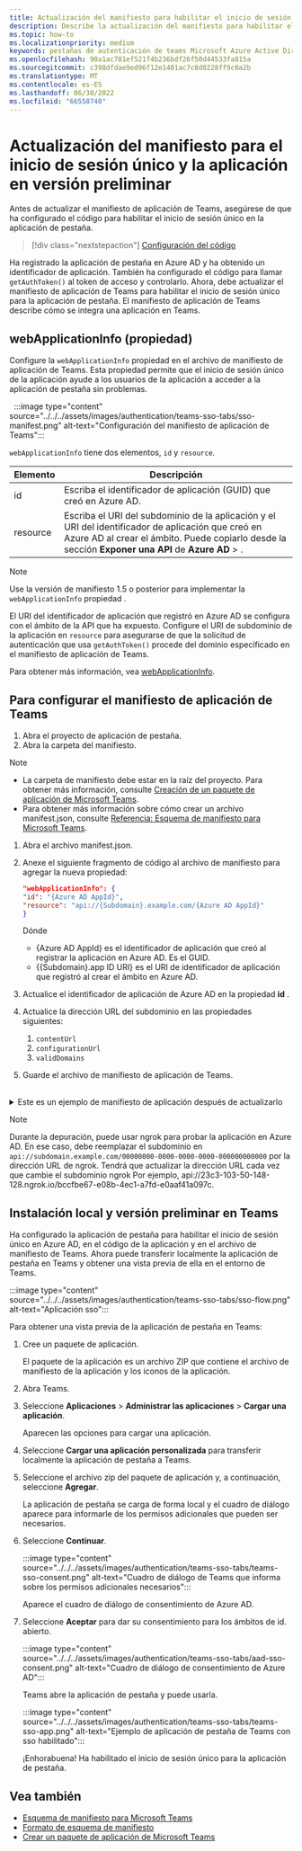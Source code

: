 ```yaml
---
title: Actualización del manifiesto para habilitar el inicio de sesión único para pestañas
description: Describe la actualización del manifiesto para habilitar el inicio de sesión único para pestañas
ms.topic: how-to
ms.localizationpriority: medium
keywords: pestañas de autenticación de teams Microsoft Azure Active Directory (Azure AD) Graph API
ms.openlocfilehash: 90a1ac781ef521f4b236bdf26f50d44533fa815a
ms.sourcegitcommit: c398dfdae9ed96f12e1401ac7c8d0228ff9c0a2b
ms.translationtype: MT
ms.contentlocale: es-ES
ms.lasthandoff: 06/30/2022
ms.locfileid: "66558740"
---
```

# <a name="update-manifest-for-sso-and-preview-app"></a>Actualización del manifiesto para el inicio de sesión único y la aplicación en versión preliminar

Antes de actualizar el manifiesto de aplicación de Teams, asegúrese de que ha configurado el código para habilitar el inicio de sesión único en la aplicación de pestaña.

> [!div class="nextstepaction"]
> [Configuración del código](tab-sso-code.md)

Ha registrado la aplicación de pestaña en Azure AD y ha obtenido un identificador de aplicación. También ha configurado el código para llamar `getAuthToken()` al token de acceso y controlarlo. Ahora, debe actualizar el manifiesto de aplicación de Teams para habilitar el inicio de sesión único para la aplicación de pestaña. El manifiesto de aplicación de Teams describe cómo se integra una aplicación en Teams.

## <a name="webapplicationinfo-property"></a>webApplicationInfo (propiedad)

Configure la `webApplicationInfo` propiedad en el archivo de manifiesto de aplicación de Teams. Esta propiedad permite que el inicio de sesión único de la aplicación ayude a los usuarios de la aplicación a acceder a la aplicación de pestaña sin problemas.

&nbsp;&nbsp;:::image type="content" source="../../../assets/images/authentication/teams-sso-tabs/sso-manifest.png" alt-text="Configuración del manifiesto de aplicación de Teams":::

`webApplicationInfo` tiene dos elementos, `id` y `resource`.

| Elemento | Descripción |
| --- | --- |
| id | Escriba el identificador de aplicación (GUID) que creó en Azure AD. |
| resource | Escriba el URI del subdominio de la aplicación y el URI del identificador de aplicación que creó en Azure AD al crear el ámbito. Puede copiarlo desde la sección **Exponer una API** de **Azure AD** > . |

> [!NOTE]
> Use la versión de manifiesto 1.5 o posterior para implementar la `webApplicationInfo` propiedad .

El URI del identificador de aplicación que registró en Azure AD se configura con el ámbito de la API que ha expuesto. Configure el URI de subdominio de la aplicación en `resource` para asegurarse de que la solicitud de autenticación que usa `getAuthToken()` procede del dominio especificado en el manifiesto de aplicación de Teams.

Para obtener más información, vea [webApplicationInfo](../../../resources/schema/manifest-schema.md#webapplicationinfo).

## <a name="to-configure-teams-app-manifest"></a>Para configurar el manifiesto de aplicación de Teams

1. Abra el proyecto de aplicación de pestaña.
2. Abra la carpeta del manifiesto.

  > [!NOTE]
  >
  > - La carpeta de manifiesto debe estar en la raíz del proyecto. Para obtener más información, consulte [Creación de un paquete de aplicación de Microsoft Teams](../../../concepts/build-and-test/apps-package.md).
  > - Para obtener más información sobre cómo crear un archivo manifest.json, consulte [Referencia: Esquema de manifiesto para Microsoft Teams](../../../resources/schema/manifest-schema.md).

1. Abra el archivo manifest.json.
1. Anexe el siguiente fragmento de código al archivo de manifiesto para agregar la nueva propiedad:

    ```json
    "webApplicationInfo": {
    "id": "{Azure AD AppId}",
    "resource": "api://{Subdomain}.example.com/{Azure AD AppId}"
    }
    ```

    Dónde
    - {Azure AD AppId} es el identificador de aplicación que creó al registrar la aplicación en Azure AD. Es el GUID.
    - {{Subdomain}.app ID URI} es el URI de identificador de aplicación que registró al crear el ámbito en Azure AD.

4. Actualice el identificador de aplicación de Azure AD en la propiedad **id** .
5. Actualice la dirección URL del subdominio en las propiedades siguientes:
   1. `contentUrl`
   2. `configurationUrl`
   3. `validDomains`
6. Guarde el archivo de manifiesto de aplicación de Teams.

<br>
<details>
<summary>Este es un ejemplo de manifiesto de aplicación después de actualizarlo</summary>

```json
{
  "$schema": "https://developer.microsoft.com/json-schemas/teams/v1.11/MicrosoftTeams.schema.json",
  "manifestVersion": "1.11",
  "version": "1.0.0",
  "id": "bccfbe67-e08b-4ec1-a7fd-e0aaf41a097c",
  "packageName": "com.contoso.teamsauthsso",
  "developer": {
    "name": "Microsoft",
    "websiteUrl": "https://www.microsoft.com",
    "privacyUrl": "https://www.microsoft.com/privacy",
    "termsOfUseUrl": "https://www.microsoft.com/termsofuse"
  },
  "name": {
    "short": "Teams Auth SSO",
    "full": "Teams Auth SSO"
  },
  "description": {
    "short": "Teams Auth SSO app",
    "full": "The Teams Auth SSO app"
  },
  "icons": {
    "outline": "outline.png",
    "color": "color.png"
  },
  "accentColor": "#60A18E",
  "staticTabs": [
    {
      "entityId": "auth",
      "name": "Auth",
      "contentUrl": "https://contoso.com/Home/Index",
      "scopes": [ "personal" ]
    }
  ],
  "configurableTabs": [
    {
      "configurationUrl": "https://contoso.com/Home/Configure",
      "canUpdateConfiguration": true,
      "scopes": [
        "team"
      ]
    }
  ],
  "permissions": [ "identity", "messageTeamMembers" ],
  "validDomains": [
    "contoso.com"
  ],
  "webApplicationInfo": {
    "id": "bccfbe67-e08b-4ec1-a7fd-e0aaf41a097c",
    "resource": "api://contoso.com/bccfbe67-e08b-4ec1-a7fd-e0aaf41a097c"
  }
}
```

</details>

> [!NOTE]
> Durante la depuración, puede usar ngrok para probar la aplicación en Azure AD. En ese caso, debe reemplazar el subdominio en `api://subdomain.example.com/00000000-0000-0000-0000-000000000000` por la dirección URL de ngrok. Tendrá que actualizar la dirección URL cada vez que cambie el subdominio ngrok Por ejemplo, api://23c3-103-50-148-128.ngrok.io/bccfbe67-e08b-4ec1-a7fd-e0aaf41a097c.

## <a name="sideload-and-preview-in-teams"></a>Instalación local y versión preliminar en Teams

Ha configurado la aplicación de pestaña para habilitar el inicio de sesión único en Azure AD, en el código de la aplicación y en el archivo de manifiesto de Teams. Ahora puede transferir localmente la aplicación de pestaña en Teams y obtener una vista previa de ella en el entorno de Teams.

:::image type="content" source="../../../assets/images/authentication/teams-sso-tabs/sso-flow.png" alt-text="Aplicación sso":::

Para obtener una vista previa de la aplicación de pestaña en Teams:

1. Cree un paquete de aplicación.

   El paquete de la aplicación es un archivo ZIP que contiene el archivo de manifiesto de la aplicación y los iconos de la aplicación.

1. Abra Teams.

1. Seleccione **Aplicaciones** > **Administrar las aplicaciones** > **Cargar una aplicación**.

    Aparecen las opciones para cargar una aplicación.

1. Seleccione **Cargar una aplicación personalizada** para transferir localmente la aplicación de pestaña a Teams.

1. Seleccione el archivo zip del paquete de aplicación y, a continuación, seleccione **Agregar**.

    La aplicación de pestaña se carga de forma local y el cuadro de diálogo aparece para informarle de los permisos adicionales que pueden ser necesarios.

1. Seleccione **Continuar**.

    :::image type="content" source="../../../assets/images/authentication/teams-sso-tabs/teams-sso-consent.png" alt-text="Cuadro de diálogo de Teams que informa sobre los permisos adicionales necesarios":::

    Aparece el cuadro de diálogo de consentimiento de Azure AD.

1. Seleccione **Aceptar** para dar su consentimiento para los ámbitos de id. abierto.

    :::image type="content" source="../../../assets/images/authentication/teams-sso-tabs/aad-sso-consent.png" alt-text="Cuadro de diálogo de consentimiento de Azure AD":::

    Teams abre la aplicación de pestaña y puede usarla.

    :::image type="content" source="../../../assets/images/authentication/teams-sso-tabs/teams-sso-app.png" alt-text="Ejemplo de aplicación de pestaña de Teams con sso habilitado":::

    ¡Enhorabuena! Ha habilitado el inicio de sesión único para la aplicación de pestaña.

## <a name="see-also"></a>Vea también

- [Esquema de manifiesto para Microsoft Teams](../../../resources/schema/manifest-schema.md)
- [Formato de esquema de manifiesto](https://developer.microsoft.com/json-schemas/teams/v1.12/MicrosoftTeams.schema.json)
- [Crear un paquete de aplicación de Microsoft Teams](../../../concepts/build-and-test/apps-package.md)
